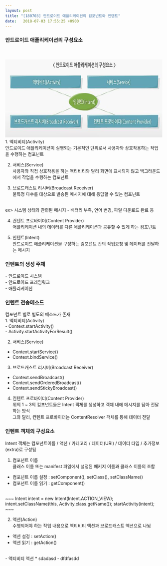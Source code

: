 ```yaml
---
layout: post
title: "[180703] 안드로이드 애플리케이션의 컴포넌트와 인텐트"
date:   2018-07-03 17:55:25 +0900
---
```


<h3>안드로이드 애플리케이션의 구성요소</h3>
<br>
<br>
<img src="/assets/images/compo.png" width="750" height="250">
<br>
1. 액티비티(Activity)<br>
안드로이드 애플리케이션이 실행되는 기본적인 단위로서 사용자와 상호작용하는 작업을 수행하는 컴포넌트<br>

2. 서비스(Service)<br>
사용자와 직접 상호작용을 하는 액티비티와 달리 화면에 표시되지 않고 백그라운드에서 작업을 수행하는 컴포넌트<br>

3. 브로드캐스트 리시버(Broadcast Receiver)<br>
불특정 다수를 대상으로 발송된 메시지에 대해 응답할 수 있는 컴포넌트
<br>
ex> 시스템 상태와 관련된 메시지 - 배터리 부족, 언어 변경, 파일 다운로드 완료 등<br>

4. 컨텐트 프로바이더(Content Provider)<br>
어플리케이션 내의 데이터를 다른 애플리케이션과 공유할 수 있게 하는 컴포넌트<br>

5. 인텐트(Intent)<br>
안드로이드 애플리케이션을 구성하는 컴포넌트 간의 작업요청 및 데이터를 전달하는 메시지

<h3>인텐트의 생성 주체</h3>
- 안드로이드 시스템<br>
- 안드로이드 프레임워크<br>
- 애플리케이션<br>

<h3>인텐트 전송메소드</h3>
컴포넌트 별로 별도의 메소드가 존재<br>
1. 액티비티(Activity)<br>
- Context.startActivity()<br>
- Activity.startActivityForResult()<br>

2. 서비스(Service)<br>
- Context.startService()<br>
- Context.bindService()<br>

3. 브로드캐스트 리시버(Broadcast Receiver)<br>
- Context.sendBroadcast()<br>
- Context.sendOrderedBroadcast()<br>
- Context.sendStickyBroadcast()<br>

4. 컨텐트 프로바이더(Content Provider)<br>
위의 1 ~ 3의 컴포넌트들은 Intent 객체를 생성하고 객체 내에 메시지를 담아 전달하는 방식 <br>
그와 달리, 컨텐트 프로바이더는 ContentResolver 객체를 통해 데이터 전달<br>

<h3>인텐트 객체의 구성요소</h3>
Intent 객체는 컴포넌트이름 / 액션 / 카테고리 / 데이터(URI) / 데이터 타입 / 추가정보(extra)로 구성됨<br>

1. 컴포넌트 이름<br>
클래스 이름 또는 manifest 파일에서 설정된 패키지 이름과 클래스 이름의 조합<br>
- 컴포넌트 이름 설정 : setComponent(), setClass(), setClassName()<br>
- 컴포넌트 이름 읽기 : getComponent()<br>
<br>
~~~
Intent intent = new Intent(Intent.ACTION_VIEW);
intent.setClassName(this, Activity.class.getName());
startActivity(intent);
~~~

2. 액션(Action)<br>
수행되어야 하는 작업 내용으로 액티비티 액션과 브로드캐스트 액션으로 나뉨<br>
- 액션 설정 : setAction()<br>
- 액션 읽기 : getAction()<br>
<br>
- 액티비티 액션
  * sdadasd
  - dfdfasdd
